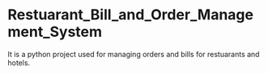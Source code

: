 # Restuarant_Bill_and_Order_Management_System
It is a python project used for managing orders and bills for restuarants and hotels.
